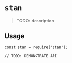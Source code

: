 # `stan`

> TODO: description

## Usage

```
const stan = require('stan');

// TODO: DEMONSTRATE API
```
